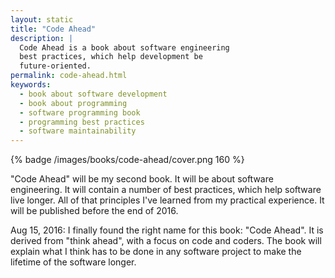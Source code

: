 ```yaml
---
layout: static
title: "Code Ahead"
description: |
  Code Ahead is a book about software engineering
  best practices, which help development be
  future-oriented.
permalink: code-ahead.html
keywords:
  - book about software development
  - book about programming
  - software programming book
  - programming best practices
  - software maintainability
---
```


{% badge /images/books/code-ahead/cover.png 160 %}

"Code Ahead" will be my second book. It will be about software engineering. It
will contain a number of best practices, which help software live longer.
All of that principles I've learned from my practical experience. It will
be published before the end of 2016.

<!--more-->

Aug 15, 2016:
I finally found the right name for this book: "Code Ahead". It is derived
from "think ahead", with a focus on code and coders. The book will
explain what I think has to be done in any software project to make
the lifetime of the software longer.

